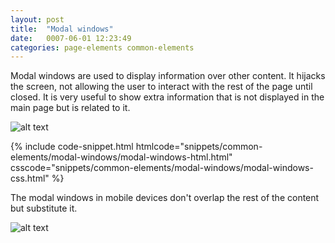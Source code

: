 ```yaml
---
layout: post
title:  "Modal windows"
date:   0007-06-01 12:23:49
categories: page-elements common-elements
---
```


Modal windows are used to display information over other content. It hijacks the screen, not allowing
the user to interact with the rest of the page until closed. It is very useful to show extra information
that is not displayed in the main page but is related to it.

![alt text][modal]

<div id="code-snippet-box1" class="code-snippet-box">
  {% include code-snippet.html htmlcode="snippets/common-elements/modal-windows/modal-windows-html.html" csscode="snippets/common-elements/modal-windows/modal-windows-css.html" %}
</div>


The modal windows in mobile devices don't overlap the rest of the content but substitute it.

![alt text][modal-mobile]


[modal]: /gfw-style-guides/images/posts/common-elements/modal-windows/06-01-modal.png "modal"
[modal-mobile]: /gfw-style-guides/images/posts/common-elements/modal-windows/06-02-modal-mobile.png "modal mobile"
